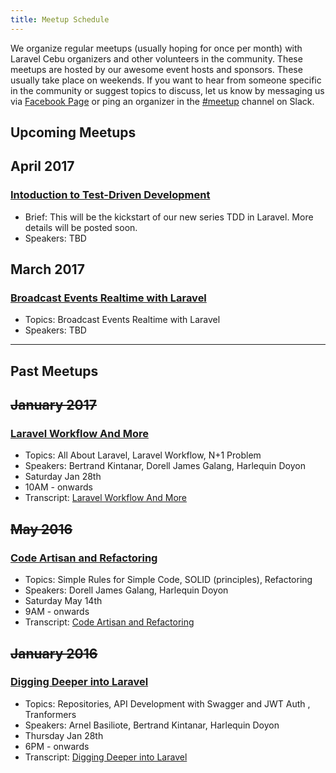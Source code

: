 ```yaml
---
title: Meetup Schedule
---
```

We organize regular meetups (usually hoping for once per month) with Laravel Cebu organizers and other volunteers in the community. These meetups are hosted by our awesome event hosts and sponsors. These usually take place on weekends. If you want to hear from someone specific in the community or suggest topics to discuss, let us know by messaging us via [Facebook Page](https://facebook.com/laravelcebu) or ping an organizer in the [#meetup](https://laravel-cebu.slack.com/messages/meetup/) channel on Slack.

## Upcoming Meetups

## April 2017
### [Intoduction to Test-Driven Development](https://www.meetup.com/Laravel-Cebu/events/238128935/)

* Brief: This will be the kickstart of our new series TDD in Laravel. More details will be posted soon.
* Speakers: TBD

## March 2017
### [Broadcast Events Realtime with Laravel](https://www.meetup.com/Laravel-Cebu/events/238128635/)

* Topics: Broadcast Events Realtime with Laravel
* Speakers: TBD

----------
## Past Meetups

## ~~January 2017~~
### [Laravel Workflow And More](https://www.meetup.com/Laravel-Cebu/events/236958433/)

* Topics: All About Laravel, Laravel Workflow, N+1 Problem
* Speakers: Bertrand Kintanar, Dorell James Galang, Harlequin Doyon
* Saturday Jan 28th
* 10AM - onwards
* Transcript: [Laravel Workflow And More](../transcripts/laravel-workflow-and-more/)

## ~~May 2016~~
### [Code Artisan and Refactoring](https://www.meetup.com/Laravel-Cebu/events/230920566/)

* Topics: Simple Rules for Simple Code, SOLID (principles), Refactoring
* Speakers: Dorell James Galang, Harlequin Doyon
* Saturday May 14th
* 9AM - onwards
* Transcript: [Code Artisan and Refactoring](../transcripts/code-artisan-and-refactoring/)

## ~~January 2016~~
### [Digging Deeper into Laravel](https://www.meetup.com/Laravel-Cebu/events/228171503/)

* Topics: Repositories, API Development with Swagger and JWT Auth , Tranformers
* Speakers: Arnel Basiliote, Bertrand Kintanar, Harlequin Doyon
* Thursday Jan 28th
* 6PM - onwards
* Transcript: [Digging Deeper into Laravel](../transcripts/digging-deeper-into-laravel/)


